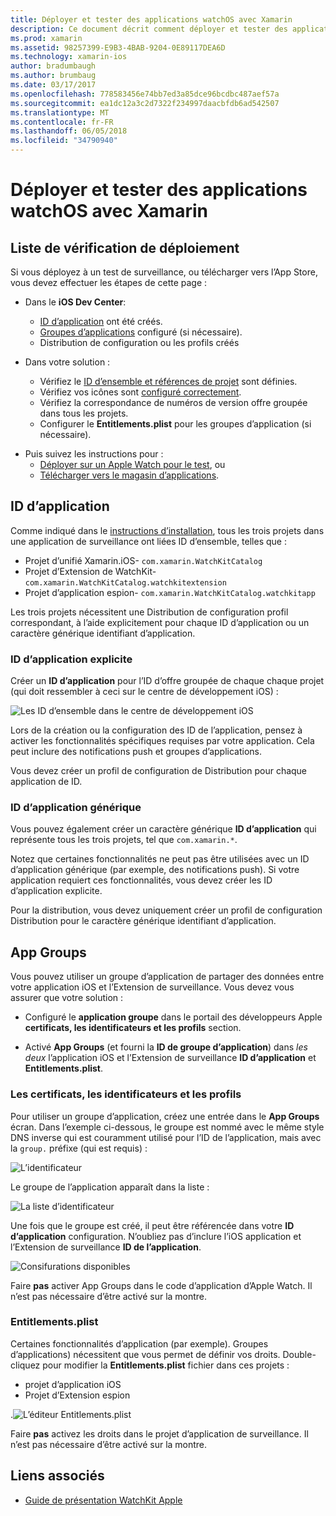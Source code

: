 ```yaml
---
title: Déployer et tester des applications watchOS avec Xamarin
description: Ce document décrit comment déployer et tester des applications watchOS développées avec Xamarin. Il fournit une liste de vérification de déploiement, explique explicite et l’application générique ID et examine les groupes d’applications.
ms.prod: xamarin
ms.assetid: 98257399-E9B3-4BAB-9204-0E89117DEA6D
ms.technology: xamarin-ios
author: bradumbaugh
ms.author: brumbaug
ms.date: 03/17/2017
ms.openlocfilehash: 778583456e74bb7ed3a85dce96bcdbc487aef57a
ms.sourcegitcommit: ea1dc12a3c2d7322f234997daacbfdb6ad542507
ms.translationtype: MT
ms.contentlocale: fr-FR
ms.lasthandoff: 06/05/2018
ms.locfileid: "34790940"
---
```

# <a name="deploying-and-testing-watchos-apps-with-xamarin"></a>Déployer et tester des applications watchOS avec Xamarin

## <a name="deployment-checklist"></a>Liste de vérification de déploiement

Si vous déployez à un test de surveillance, ou télécharger vers l’App Store, vous devez effectuer les étapes de cette page :

- Dans le **iOS Dev Center**:
  - [ID d’application](#App_IDs) ont été créés.
  - [Groupes d’applications](#App_Groups) configuré (si nécessaire).
  - Distribution de configuration ou les profils créés

- Dans votre solution :

  - Vérifiez le [ID d’ensemble et références de projet](~/ios/watchos/get-started/installation.md) sont définies.
  - Vérifiez vos icônes sont [configuré correctement](~/ios/watchos/app-fundamentals/icons.md).
  - Vérifiez la correspondance de numéros de version offre groupée dans tous les projets.
  - Configurer le **Entitlements.plist** pour les groupes d’application (si nécessaire).

* Puis suivez les instructions pour :
  - [Déployer sur un Apple Watch pour le test](~/ios/watchos/deploy-test/device.md), ou
  - [Télécharger vers le magasin d’applications](~/ios/watchos/deploy-test/appstore.md).

<a name="App_IDs"/>

## <a name="app-ids"></a>ID d’application

Comme indiqué dans le [instructions d’installation](~/ios/watchos/get-started/installation.md), tous les trois projets dans une application de surveillance ont liées ID d’ensemble, telles que :

- Projet d’unifié Xamarin.iOS- `com.xamarin.WatchKitCatalog`
- Projet d’Extension de WatchKit- `com.xamarin.WatchKitCatalog.watchkitextension`
- Projet d’application espion- `com.xamarin.WatchKitCatalog.watchkitapp`

Les trois projets nécessitent une Distribution de configuration profil correspondant, à l’aide explicitement pour chaque ID d’application ou un caractère générique identifiant d’application.

### <a name="explicit-app-ids"></a>ID d’application explicite

Créer un **ID d’application** pour l’ID d’offre groupée de chaque chaque projet (qui doit ressembler à ceci sur le centre de développement iOS) :

![Les ID d’ensemble dans le centre de développement iOS](images/appids-specific-sml.png)

Lors de la création ou la configuration des ID de l’application, pensez à activer les fonctionnalités spécifiques requises par votre application. Cela peut inclure des notifications push et groupes d’applications.

Vous devez créer un profil de configuration de Distribution pour chaque application de ID.

### <a name="wildcard-app-id"></a>ID d’application générique

Vous pouvez également créer un caractère générique **ID d’application** qui représente tous les trois projets, tel que `com.xamarin.*`.

Notez que certaines fonctionnalités ne peut pas être utilisées avec un ID d’application générique (par exemple, des notifications push). Si votre application requiert ces fonctionnalités, vous devez créer les ID d’application explicite.

Pour la distribution, vous devez uniquement créer un profil de configuration Distribution pour le caractère générique identifiant d’application.

<a name="App_Groups" />

## <a name="app-groups"></a>App Groups

Vous pouvez utiliser un groupe d’application de partager des données entre votre application iOS et l’Extension de surveillance. Vous devez vous assurer que votre solution :

- Configuré le **application groupe** dans le portail des développeurs Apple **certificats, les identificateurs et les profils** section.

- Activé **App Groups** (et fourni la **ID de groupe d’application**) dans *les deux* l’application iOS et l’Extension de surveillance **ID d’application** et  **Entitlements.plist**.

### <a name="certificates-identifiers--profiles"></a>Les certificats, les identificateurs et les profils

Pour utiliser un groupe d’application, créez une entrée dans le **App Groups** écran. Dans l’exemple ci-dessous, le groupe est nommé avec le même style DNS inverse qui est couramment utilisé pour l’ID de l’application, mais avec la `group.` préfixe (qui est requis) :

![L’identificateur](images/appgroups-new-sml.png)

Le groupe de l’application apparaît dans la liste :

![La liste d’identificateur](images/appgroups-setup-sml.png)

Une fois que le groupe est créé, il peut être référencée dans votre **ID d’application** configuration. N’oubliez pas d’inclure l’iOS application et l’Extension de surveillance **ID de l’application**.

![Consifurations disponibles](images/appgroups-sml.png)

Faire **pas** activer App Groups dans le code d’application d’Apple Watch. Il n’est pas nécessaire d’être activé sur la montre.

### <a name="entitlementsplist"></a>Entitlements.plist

Certaines fonctionnalités d’application (par exemple). Groupes d’applications) nécessitent que vous permet de définir vos droits.
Double-cliquez pour modifier la **Entitlements.plist** fichier dans ces projets :

- projet d’application iOS
- Projet d’Extension espion

.![L’éditeur Entitlements.plist](images/entitlements-plist-sml.png)

Faire **pas** activez les droits dans le projet d’application de surveillance. Il n’est pas nécessaire d’être activé sur la montre.

## <a name="related-links"></a>Liens associés

- [Guide de présentation WatchKit Apple](https://developer.apple.com/app-store/watch/)
